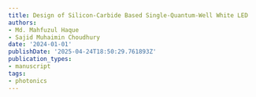 ```yaml
---
title: Design of Silicon-Carbide Based Single-Quantum-Well White LED
authors:
- Md. Mahfuzul Haque
- Sajid Muhaimin Choudhury
date: '2024-01-01'
publishDate: '2025-04-24T18:50:29.761893Z'
publication_types:
- manuscript
tags:
- photonics
---
```


